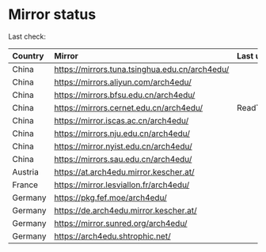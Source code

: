 <script src="./time.js"></script>
# Mirror status
Last check: <script type="text/javascript">localize(1749533135.674286);</script>

|Country|Mirror|Last update|
|:------|:-----|:----------|
|China|https://mirrors.tuna.tsinghua.edu.cn/arch4edu/|<script type="text/javascript">localize(1749494871);</script>|
|China|https://mirrors.aliyun.com/arch4edu/|<script type="text/javascript">localize(1749494871);</script>|
|China|https://mirrors.bfsu.edu.cn/arch4edu/|<script type="text/javascript">localize(1749494871);</script>|
|China|https://mirrors.cernet.edu.cn/arch4edu/|ReadTimeout|
|China|https://mirror.iscas.ac.cn/arch4edu/|<script type="text/javascript">localize(1749494871);</script>|
|China|https://mirrors.nju.edu.cn/arch4edu/|<script type="text/javascript">localize(1749454841);</script>|
|China|https://mirror.nyist.edu.cn/arch4edu/|<script type="text/javascript">localize(1749494871);</script>|
|China|https://mirrors.sau.edu.cn/arch4edu/|<script type="text/javascript">localize(1731653531);</script>|
|Austria|https://at.arch4edu.mirror.kescher.at/|<script type="text/javascript">localize(1749494871);</script>|
|France|https://mirror.lesviallon.fr/arch4edu/|<script type="text/javascript">localize(1749020703);</script>|
|Germany|https://pkg.fef.moe/arch4edu/|<script type="text/javascript">localize(1749494871);</script>|
|Germany|https://de.arch4edu.mirror.kescher.at/|<script type="text/javascript">localize(1749494871);</script>|
|Germany|https://mirror.sunred.org/arch4edu/|<script type="text/javascript">localize(1749494871);</script>|
|Germany|https://arch4edu.shtrophic.net/|<script type="text/javascript">localize(1749494871);</script>|

<script src="./tablefilter/tablefilter.js"></script>
<script src="./table.js"></script>
